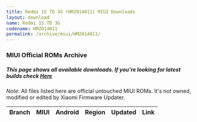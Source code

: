 ```yaml
---
title: Redmi 1S TD 3G (HM2014011) MIUI Downloads
layout: download
name: Redmi 1S TD 3G
codename: HM2014011
permalink: /archive/miui/HM2014011/
---
```

### MIUI Official ROMs Archive
##### This page shows all available downloads. If you're looking for latest builds check [Here](/miui/HM2014011/)
*Note*: All files listed here are official untouched MIUI ROMs. It's not owned, modified or edited by Xiaomi Firmware Updater.


<div class="table-responsive-md" id="table-wrapper">
<table id="miui" class="compact table table-striped table-hover table-sm">
    <thead class="thead-dark">
        <tr>
            <th>Branch</th>
            <th>MIUI</th>
            <th>Android</th>
            <th>Region</th>
            <th>Updated</th>
            <th>Link</th>
        </tr>
    </thead>
    <script>loadMiuiArchive('HM2014011')</script>
</table>
</div>


